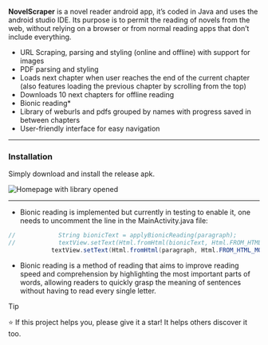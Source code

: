 **NovelScraper** is a novel reader android app, it’s coded in Java and uses the android studio IDE. Its purpose is to permit the reading of novels from the web, without relying on a browser or from normal reading apps that don’t include everything.

- URL Scraping, parsing and styling (online and offline) with support for images
- PDF parsing and styling
- Loads next chapter when user reaches the end of the current chapter (also features loading the previous chapter by scrolling from the top)
- Downloads 10 next chapters for offline reading
- Bionic reading*
- Library of weburls and pdfs grouped by names with progress saved in between chapters
- User-friendly interface for easy navigation

---

### Installation

Simply download and install the release apk.


![Homepage with library opened](https://github.com/user-attachments/assets/1297aef1-e09c-46cd-890d-1ba105c0c0f4)


---

* Bionic reading is implemented but currently in testing to enable it, one needs to uncomment the line in the MainActivity.java file:
```java
//            String bionicText = applyBionicReading(paragraph);
//            textView.setText(Html.fromHtml(bionicText, Html.FROM_HTML_MODE_LEGACY));
            textView.setText(Html.fromHtml(paragraph, Html.FROM_HTML_MODE_LEGACY));
```
* Bionic reading is a method of reading that aims to improve reading speed and comprehension by highlighting the most important parts of words, allowing readers to quickly grasp the meaning of sentences without having to read every single letter.

> [!TIP]
> ⭐ If this project helps you, please give it a star! It helps others discover it too.
